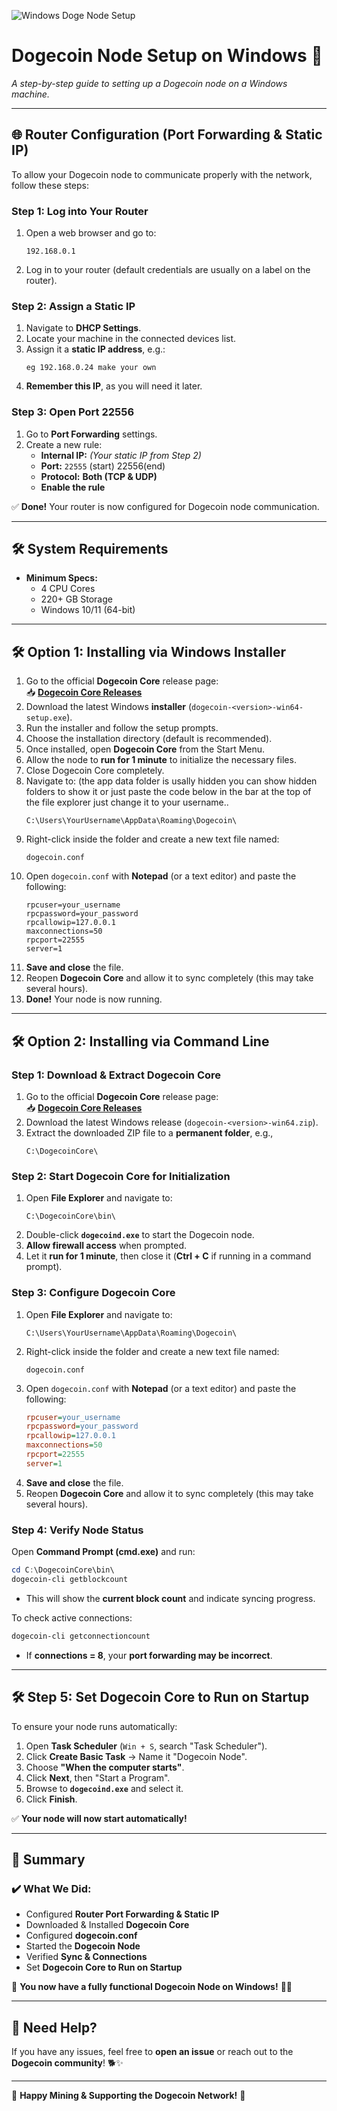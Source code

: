 ![Windows Doge Node Setup](https://github.com/user-attachments/assets/e3e4ee4e-dcfc-448f-bb14-dabb90215b80)

# **Dogecoin Node Setup on Windows 🚀**
*A step-by-step guide to setting up a Dogecoin node on a Windows machine.*

---

## **🌐 Router Configuration (Port Forwarding & Static IP)**
To allow your Dogecoin node to communicate properly with the network, follow these steps:

### **Step 1: Log into Your Router**
1. Open a web browser and go to:
   ```
   192.168.0.1
   ```
2. Log in to your router (default credentials are usually on a label on the router).

### **Step 2: Assign a Static IP**
1. Navigate to **DHCP Settings**.
2. Locate your machine in the connected devices list.
3. Assign it a **static IP address**, e.g.:
   ```
   eg 192.168.0.24 make your own
   ```
4. **Remember this IP**, as you will need it later.

### **Step 3: Open Port 22556**
1. Go to **Port Forwarding** settings.
2. Create a new rule:
   - **Internal IP:** *(Your static IP from Step 2)*
   - **Port:** `22555` (start) 22556(end)
   - **Protocol:** **Both (TCP & UDP)**
   - **Enable the rule**

✅ **Done!** Your router is now configured for Dogecoin node communication.

---

## **🛠️ System Requirements**
- **Minimum Specs:**
  - 4 CPU Cores
  - 220+ GB Storage
  - Windows 10/11 (64-bit)

---

## **🛠️ Option 1: Installing via Windows Installer**
1. Go to the official **Dogecoin Core** release page:  
   📥 **[Dogecoin Core Releases](https://github.com/dogecoin/dogecoin/releases/latest)**
2. Download the latest Windows **installer** (`dogecoin-<version>-win64-setup.exe`).
3. Run the installer and follow the setup prompts.
4. Choose the installation directory (default is recommended).
5. Once installed, open **Dogecoin Core** from the Start Menu.
6. Allow the node to **run for 1 minute** to initialize the necessary files.
7. Close Dogecoin Core completely.
8. Navigate to: (the app data folder is usally hidden you can show hidden folders to show it or just paste the code below in the bar at the top of the file explorer just change it to your username..
   ```
   C:\Users\YourUsername\AppData\Roaming\Dogecoin\    
   ```
9. Right-click inside the folder and create a new text file named:
   ```
   dogecoin.conf
   ```
10. Open `dogecoin.conf` with **Notepad** (or a text editor) and paste the following:
    ```
    rpcuser=your_username
    rpcpassword=your_password
    rpcallowip=127.0.0.1
    maxconnections=50
    rpcport=22555
    server=1
    ```
11. **Save and close** the file.
12. Reopen **Dogecoin Core** and allow it to sync completely (this may take several hours).
13. **Done!** Your node is now running.

---

## **🛠️ Option 2: Installing via Command Line**
### **Step 1: Download & Extract Dogecoin Core**
1. Go to the official **Dogecoin Core** release page:  
   📥 **[Dogecoin Core Releases](https://github.com/dogecoin/dogecoin/releases/latest)**
2. Download the latest Windows release (`dogecoin-<version>-win64.zip`).
3. Extract the downloaded ZIP file to a **permanent folder**, e.g.,
   ```
   C:\DogecoinCore\
   ```

### **Step 2: Start Dogecoin Core for Initialization**
1. Open **File Explorer** and navigate to:
   ```
   C:\DogecoinCore\bin\
   ```
2. Double-click **`dogecoind.exe`** to start the Dogecoin node.
3. **Allow firewall access** when prompted.
4. Let it **run for 1 minute**, then close it (**Ctrl + C** if running in a command prompt).

### **Step 3: Configure Dogecoin Core**
1. Open **File Explorer** and navigate to:
   ```
   C:\Users\YourUsername\AppData\Roaming\Dogecoin\
   ```
2. Right-click inside the folder and create a new text file named:
   ```
   dogecoin.conf
   ```
3. Open `dogecoin.conf` with **Notepad** (or a text editor) and paste the following:
   ```ini
   rpcuser=your_username
   rpcpassword=your_password
   rpcallowip=127.0.0.1
   maxconnections=50
   rpcport=22555
   server=1
   ```
4. **Save and close** the file.
5. Reopen **Dogecoin Core** and allow it to sync completely (this may take several hours).

### **Step 4: Verify Node Status**
Open **Command Prompt (cmd.exe)** and run:
```powershell
cd C:\DogecoinCore\bin\
dogecoin-cli getblockcount
```
- This will show the **current block count** and indicate syncing progress.

To check active connections:
```powershell
dogecoin-cli getconnectioncount
```
- If **connections = 8**, your **port forwarding may be incorrect**.

---

## **🛠️ Step 5: Set Dogecoin Core to Run on Startup**
To ensure your node runs automatically:
1. Open **Task Scheduler** (`Win + S`, search "Task Scheduler").
2. Click **Create Basic Task** → Name it "Dogecoin Node".
3. Choose **"When the computer starts"**.
4. Click **Next**, then "Start a Program".
5. Browse to **`dogecoind.exe`** and select it.
6. Click **Finish**.

✅ **Your node will now start automatically!**

---

## **🚀 Summary**
### **✔️ What We Did:**
- Configured **Router Port Forwarding & Static IP**
- Downloaded & Installed **Dogecoin Core**
- Configured **dogecoin.conf**
- Started the **Dogecoin Node**
- Verified **Sync & Connections**
- Set **Dogecoin Core to Run on Startup**

💚 **You now have a fully functional Dogecoin Node on Windows!** 🐶🚀  

---

## **🙋 Need Help?**
If you have any issues, feel free to **open an issue** or reach out to the **Dogecoin community**! 🐕✨  

---
🚀 **Happy Mining & Supporting the Dogecoin Network!** 🐶

